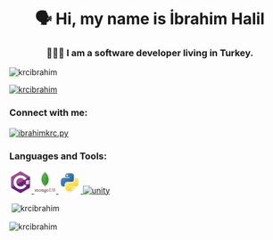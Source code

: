 <h1 align="center">🗣 Hi, my name is İbrahim Halil</h1>
<h3 align="center">👨🏻‍💻 I am a software developer living in Turkey.</h3>

<p align="left"> <img src="https://komarev.com/ghpvc/?username=krcibrahim&label=Profile%20views&color=b40e0e&style=plastic" alt="krcibrahim" /> </p>

<p align="left"> <a href="https://github.com/ryo-ma/github-profile-trophy"><img src="https://github-profile-trophy.vercel.app/?username=krcibrahim" alt="krcibrahim" /></a> </p>

<h3 align="left">Connect with me:</h3>
<p align="left">
<a href="https://instagram.com/ibrahimkrc.py" target="blank"><img align="center" src="https://raw.githubusercontent.com/rahuldkjain/github-profile-readme-generator/master/src/images/icons/Social/instagram.svg" alt="ibrahimkrc.py" height="30" width="40" /></a>
</p>

<h3 align="left">Languages and Tools:</h3>
<p align="left"> <a href="https://www.w3schools.com/cs/" target="_blank" rel="noreferrer"> <img src="https://raw.githubusercontent.com/devicons/devicon/master/icons/csharp/csharp-original.svg" alt="csharp" width="40" height="40"/> </a> <a href="https://www.mongodb.com/" target="_blank" rel="noreferrer"> <img src="https://raw.githubusercontent.com/devicons/devicon/master/icons/mongodb/mongodb-original-wordmark.svg" alt="mongodb" width="40" height="40"/> </a> <a href="https://www.python.org" target="_blank" rel="noreferrer"> <img src="https://raw.githubusercontent.com/devicons/devicon/master/icons/python/python-original.svg" alt="python" width="40" height="40"/> </a> <a href="https://unity.com/" target="_blank" rel="noreferrer"> <img src="https://www.vectorlogo.zone/logos/unity3d/unity3d-icon.svg" alt="unity" width="40" height="40"/> </a> </p>

<p>&nbsp;<img align="center" src="https://github-readme-stats.vercel.app/api?username=krcibrahim&show_icons=true&theme=dark&locale=en" alt="krcibrahim" /></p>

<p><img align="center" src="https://github-readme-streak-stats.herokuapp.com/?user=krcibrahim&theme=dark" alt="krcibrahim" /></p>

